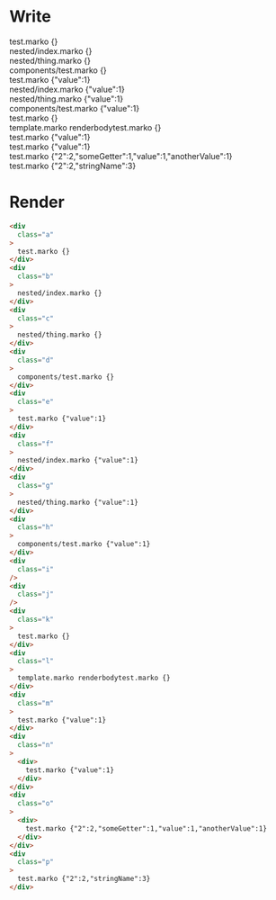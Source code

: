 # Write
  <div class=a>test.marko {}</div><div class=b>nested/index.marko {}</div><div class=c>nested/thing.marko {}</div><div class=d>components/test.marko {}</div><div class=e>test.marko {"value":1}</div><div class=f>nested/index.marko {"value":1}</div><div class=g>nested/thing.marko {"value":1}</div><div class=h>components/test.marko {"value":1}</div><div class=i></div><div class=j></div><div class=k>test.marko {}</div><div class=l>template.marko renderbodytest.marko {}</div><div class=m>test.marko {"value":1}</div><div class=n><div>test.marko {"value":1}</div></div><div class=o><div>test.marko {"2":2,"someGetter":1,"value":1,"anotherValue":1}</div></div><div class=p>test.marko {"2":2,"stringName":3}</div>

# Render
```html
<div
  class="a"
>
  test.marko {}
</div>
<div
  class="b"
>
  nested/index.marko {}
</div>
<div
  class="c"
>
  nested/thing.marko {}
</div>
<div
  class="d"
>
  components/test.marko {}
</div>
<div
  class="e"
>
  test.marko {"value":1}
</div>
<div
  class="f"
>
  nested/index.marko {"value":1}
</div>
<div
  class="g"
>
  nested/thing.marko {"value":1}
</div>
<div
  class="h"
>
  components/test.marko {"value":1}
</div>
<div
  class="i"
/>
<div
  class="j"
/>
<div
  class="k"
>
  test.marko {}
</div>
<div
  class="l"
>
  template.marko renderbodytest.marko {}
</div>
<div
  class="m"
>
  test.marko {"value":1}
</div>
<div
  class="n"
>
  <div>
    test.marko {"value":1}
  </div>
</div>
<div
  class="o"
>
  <div>
    test.marko {"2":2,"someGetter":1,"value":1,"anotherValue":1}
  </div>
</div>
<div
  class="p"
>
  test.marko {"2":2,"stringName":3}
</div>
```
